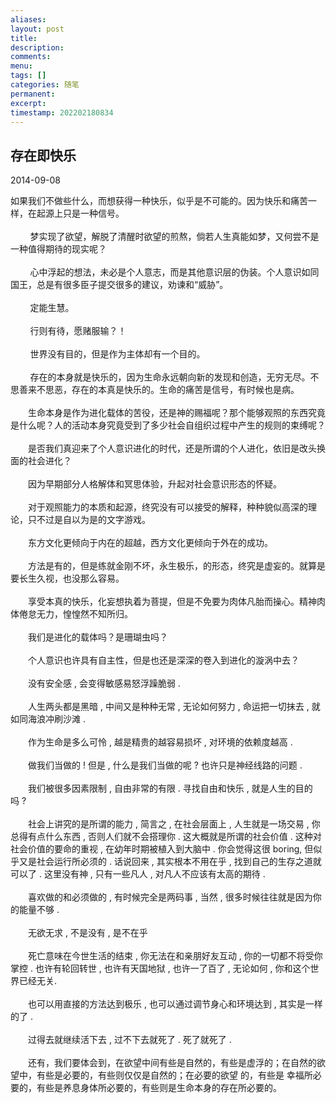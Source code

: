 ```yaml
---
aliases: 
layout: post
title: 
description: 
comments: 
menu: 
tags: []
categories: 随笔
permanent: 
excerpt: 
timestamp: 202202180834
---
```

## 存在即快乐

2014-09-08 

如果我们不做些什么，而想获得一种快乐，似乎是不可能的。因为快乐和痛苦一样，在起源上只是一种信号。<br><br>        梦实现了欲望，解脱了清醒时欲望的煎熬，倘若人生真能如梦，又何尝不是一种值得期待的现实呢？<br><br>        心中浮起的想法，未必是个人意志，而是其他意识层的伪装。个人意识如同国王，总是有很多臣子提交很多的建议，劝谏和“威胁”。<br><br>        定能生慧。<br><br>        行则有待，愿赌服输？！<br><br>        世界没有目的，但是作为主体却有一个目的。<br><br>        存在的本身就是快乐的，因为生命永远朝向新的发现和创造，无穷无尽。不思善来不思恶，存在的本真是快乐的。生命的痛苦是信号，有时候也是病。<br><br>　　生命本身是作为进化载体的苦役，还是神的赐福呢？那个能够观照的东西究竟是什么呢？人的活动本身究竟受到了多少社会自组织过程中产生的规则的束缚呢？<br><br>　　是否我们真迎来了个人意识进化的时代，还是所谓的个人进化，依旧是改头换面的社会进化？<br><br>　　因为早期部分人格解体和冥思体验，升起对社会意识形态的怀疑。<br><br>　　对于观照能力的本质和起源，终究没有可以接受的解释，种种貌似高深的理论，只不过是自以为是的文字游戏。<br><br>　　东方文化更倾向于内在的超越，西方文化更倾向于外在的成功。<br><br>　　方法是有的，但是练就金刚不坏，永生极乐，的形态，终究是虚妄的。就算是要长生久视，也没那么容易。<br><br>　　享受本真的快乐，化妄想执着为菩提，但是不免要为肉体凡胎而操心。精神肉体倦怠无力，惶惶然不知所归。<br><br>　　我们是进化的载体吗？是珊瑚虫吗？<br><br>　　个人意识也许具有自主性，但是也还是深深的卷入到进化的漩涡中去？<br><br>　　没有安全感 , 会变得敏感易怒浮躁脆弱 .<br><br>　　人生两头都是黑暗 , 中间又是种种无常 , 无论如何努力 , 命运把一切抹去 , 就如同海浪冲刷沙滩 .<br><br>　　作为生命是多么可怜 , 越是精贵的越容易损坏 , 对环境的依赖度越高 .<br><br>　　做我们当做的 ! 但是 , 什么是我们当做的呢 ? 也许只是神经线路的问题 .<br><br>　　我们被很多因素限制 , 自由非常的有限 . 寻找自由和快乐 , 就是人生的目的吗 ?<br><br>　　社会上讲究的是所谓的能力 , 简言之 , 在社会层面上 , 人生就是一场交易 , 你总得有点什么东西 , 否则人们就不会搭理你 . 这大概就是所谓的社会价值 . 这种对社会价值的要命的重视 , 在幼年时期被植入到大脑中 . 你会觉得这很 boring, 但似乎又是社会运行所必须的 . 话说回来 , 其实根本不用在乎 , 找到自己的生存之道就可以了 . 这里没有神 , 只有一些凡人 , 对凡人不应该有太高的期待 .<br><br>　　喜欢做的和必须做的 , 有时候完全是两码事 , 当然 , 很多时候往往就是因为你的能量不够 .<br><br>　　无欲无求 , 不是没有 , 是不在乎<br><br>　　死亡意味在今世生活的结束 , 你无法在和亲朋好友互动 , 你的一切都不将受你掌控 . 也许有轮回转世 , 也许有天国地狱 , 也许一了百了 , 无论如何 , 你和这个世界已经无关.<br><br>　　也可以用直接的方法达到极乐 , 也可以通过调节身心和环境达到 , 其实是一样的了 .<br><br>　　过得去就继续活下去 , 过不下去就死了 . 死了就死了 .<br><br>　　还有，我们要体会到，在欲望中间有些是自然的，有些是虚浮的；在自然的欲望中，有些是必要的，有些则仅仅是自然的；在必要的欲望 的，有些是 幸福所必要的，有些是养息身体所必要的，有些则是生命本身的存在所必要的。